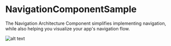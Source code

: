 # NavigationComponentSample
The Navigation Architecture Component simplifies implementing navigation, while also helping you visualize your app's navigation flow.

![alt text](https://cdn-images-1.medium.com/max/1200/1*-zvE1oOJwo-LX6Elyrgazg.png)
